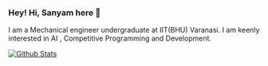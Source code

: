 ### Hey! Hi, Sanyam here 👋
I am a Mechanical engineer undergraduate at IIT(BHU) Varanasi. I am keenly interested in AI , Competitive Programming and Development.


<a title="Github Stats" href="https://github.com/kittu-20/">
  <img alt="Github Stats" src="https://github-readme-stats.vercel.app/api?username=kittu-20&include_all_commits=true&show_icons=true&theme=nightowl" />
</a><br/>

<!--
**kittu-20/kittu-20** is a ✨ _special_ ✨ repository because its `README.md` (this file) appears on your GitHub profile.

Here are some ideas to get you started:

- 🔭 I’m currently working on ...
- 🌱 I’m currently learning ...
- 👯 I’m looking to collaborate on ...
- 🤔 I’m looking for help with ...
- 💬 Ask me about ...
- 📫 How to reach me: ...
- 😄 Pronouns: ...
- ⚡ Fun fact: ...
-->
